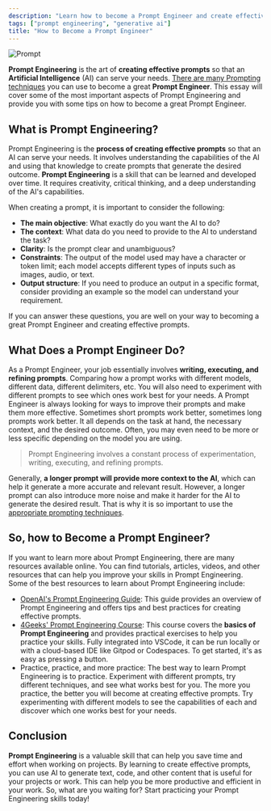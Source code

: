 ```yaml
---
description: "Learn how to become a Prompt Engineer and create effective prompts to leverage AI to your advantage. Let's get started! 🎉"
tags: ["prompt engineering", "generative ai"]
title: "How to Become a Prompt Engineer"
---
```


![Prompt](https://raw.githubusercontent.com/breatheco-de/applied-ai-syllabus/main/assets/charlytoc_A_collage_of_various_data_types_like_text_images_and__25f517b0-5ec4-40ec-8433-454e9575b8e6.webp)

**Prompt Engineering** is the art of **creating effective prompts** so that an **Artificial Intelligence** (AI) can serve your needs. [There are many Prompting techniques](https://4geeks.com/es/lesson/que-es-prompt-engineering) you can use to become a great **Prompt Engineer**. This essay will cover some of the most important aspects of Prompt Engineering and provide you with some tips on how to become a great Prompt Engineer.

## What is Prompt Engineering?

Prompt Engineering is the **process of creating effective prompts** so that an AI can serve your needs. It involves understanding the capabilities of the AI and using that knowledge to create prompts that generate the desired outcome. **Prompt Engineering** is a skill that can be learned and developed over time. It requires creativity, critical thinking, and a deep understanding of the AI's capabilities.

When creating a prompt, it is important to consider the following:

- **The main objective**: What exactly do you want the AI to do?
- **The context**: What data do you need to provide to the AI to understand the task?
- **Clarity**: Is the prompt clear and unambiguous?
- **Constraints**: The output of the model used may have a character or token limit; each model accepts different types of inputs such as images, audio, or text.
- **Output structure**: If you need to produce an output in a specific format, consider providing an example so the model can understand your requirement.

If you can answer these questions, you are well on your way to becoming a great Prompt Engineer and creating effective prompts.

## What Does a Prompt Engineer Do?

As a Prompt Engineer, your job essentially involves **writing, executing, and refining prompts**. Comparing how a prompt works with different models, different data, different delimiters, etc. You will also need to experiment with different prompts to see which ones work best for your needs. A Prompt Engineer is always looking for ways to improve their prompts and make them more effective. Sometimes short prompts work better, sometimes long prompts work better. It all depends on the task at hand, the necessary context, and the desired outcome. Often, you may even need to be more or less specific depending on the model you are using.

> Prompt Engineering involves a constant process of experimentation, writing, executing, and refining prompts.

Generally, **a longer prompt will provide more context to the AI**, which can help it generate a more accurate and relevant result. However, a longer prompt can also introduce more noise and make it harder for the AI to generate the desired result. That is why it is so important to use the [appropriate prompting techniques](https://4geeks.com/es/lesson/que-es-prompt-engineering).

## So, how to Become a Prompt Engineer?

If you want to learn more about Prompt Engineering, there are many resources available online. You can find tutorials, articles, videos, and other resources that can help you improve your skills in Prompt Engineering. Some of the best resources to learn about Prompt Engineering include:

- [OpenAI's Prompt Engineering Guide](https://platform.openai.com/docs/guides/prompt-engineering): This guide provides an overview of Prompt Engineering and offers tips and best practices for creating effective prompts.
- [4Geeks' Prompt Engineering Course](https://4geeks.com/interactive-exercise/prompt-engineering-exercise-course): This course covers the **basics of Prompt Engineering** and provides practical exercises to help you practice your skills. Fully integrated into VSCode, it can be run locally or with a cloud-based IDE like Gitpod or Codespaces. To get started, it's as easy as pressing a button.
- Practice, practice, and more practice: The best way to learn Prompt Engineering is to practice. Experiment with different prompts, try different techniques, and see what works best for you. The more you practice, the better you will become at creating effective prompts. Try experimenting with different models to see the capabilities of each and discover which one works best for your needs.

## Conclusion

**Prompt Engineering** is a valuable skill that can help you save time and effort when working on projects. By learning to create effective prompts, you can use AI to generate text, code, and other content that is useful for your projects or work. This can help you be more productive and efficient in your work. So, what are you waiting for? Start practicing your Prompt Engineering skills today!